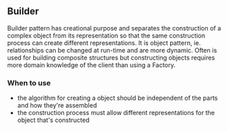 ## Builder

Builder pattern has creational purpose and separates the construction of a complex object 
from its representation so that the same construction process can create different 
representations. It is object pattern, ie. relationships can be changed at run-time
and are more dynamic. Often is used for building composite structures but constructing
objects requires more domain knowledge of the client than using a Factory.

### When to use

* the algorithm for creating a object should be independent of the parts and how they're assembled
* the construction process must allow different representations for the object that's constructed  